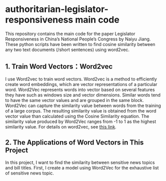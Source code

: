 # authoritarian-legislator-responsiveness main code

This repository contains the main code for the paper Legislator Responsiveness in China’s National People’s Congress by Naiyu Jiang. These python scripts have been written to find cosine similarity between any two text documents (/short sentences) using word2vec.

## 1. Train Word Vectors：Word2vec

I use Word2vec to train word vectors. Word2vec is a method to efficiently create word embeddings, which are vector representations of a particular word. Word2Vec represents words into vector based on several features they have such as windows size and vector dimensions. Similar words tend to have the same vector values and are grouped in the same block. Word2Vec can capture the similarity value between words from the training of a large corpus. The
resulting similarity value is obtained from the word vector value than calculated using the Cosine Similarity equation.
The similarity value produced by Word2Vec ranges from -1 to 1 as the highest similarity value. For details on word2vec, see [this link](https://code.google.com/archive/p/word2vec/).

## 2. The Applications of Word Vectors in This Project

In this project, I want to find the similarity between sensitive news topics and bill titles. First, I create a model using Word2Vec for the exhaustive list of sensitive news topic. 




